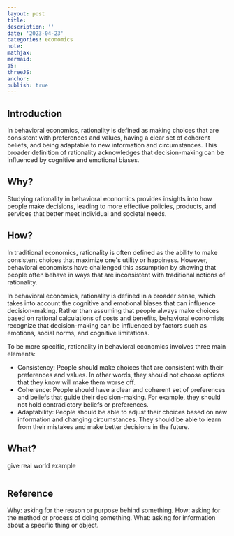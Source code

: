 ```yaml
---
layout: post
title:
description: ''
date: '2023-04-23'
categories: economics
note:
mathjax:
mermaid:
p5:
threeJS:
anchor:
publish: true
---
```


## Introduction

In behavioral economics, rationality is defined as making choices that are consistent with preferences and values, having a clear set of coherent beliefs, and being adaptable to new information and circumstances. This broader definition of rationality acknowledges that decision-making can be influenced by cognitive and emotional biases.

## Why?

Studying rationality in behavioral economics provides insights into how people make decisions, leading to more effective policies, products, and services that better meet individual and societal needs.

## How?

In traditional economics, rationality is often defined as the ability to make consistent choices that maximize one's utility or happiness. However, behavioral economists have challenged this assumption by showing that people often behave in ways that are inconsistent with traditional notions of rationality.

In behavioral economics, rationality is defined in a broader sense, which takes into account the cognitive and emotional biases that can influence decision-making. Rather than assuming that people always make choices based on rational calculations of costs and benefits, behavioral economists recognize that decision-making can be influenced by factors such as emotions, social norms, and cognitive limitations.

To be more specific, rationality in behavioral economics involves three main elements:
* Consistency: People should make choices that are consistent with their preferences and values. In other words, they should not choose options that they know will make them worse off.
* Coherence: People should have a clear and coherent set of preferences and beliefs that guide their decision-making. For example, they should not hold contradictory beliefs or preferences.
* Adaptability: People should be able to adjust their choices based on new information and changing circumstances. They should be able to learn from their mistakes and make better decisions in the future.



## What?

give real world example

<img src="{{site.baseurl}}/assets/img/xxx.png" alt="">

## Reference

Why: asking for the reason or purpose behind something.
How: asking for the method or process of doing something.
What: asking for information about a specific thing or object.
